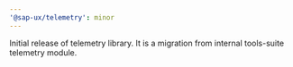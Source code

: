 ```yaml
---
'@sap-ux/telemetry': minor
---
```


Initial release of telemetry library. It is a migration from internal tools-suite telemetry module.
